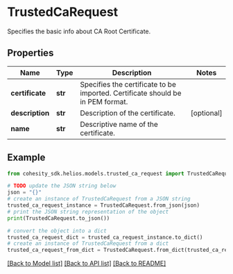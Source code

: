 # TrustedCaRequest

Specifies the basic info about CA Root Certificate.

## Properties

Name | Type | Description | Notes
------------ | ------------- | ------------- | -------------
**certificate** | **str** | Specifies the certificate to be imported. Certificate should be in PEM format. | 
**description** | **str** | Description of the certificate. | [optional] 
**name** | **str** | Descriptive name of the certificate. | 

## Example

```python
from cohesity_sdk.helios.models.trusted_ca_request import TrustedCaRequest

# TODO update the JSON string below
json = "{}"
# create an instance of TrustedCaRequest from a JSON string
trusted_ca_request_instance = TrustedCaRequest.from_json(json)
# print the JSON string representation of the object
print(TrustedCaRequest.to_json())

# convert the object into a dict
trusted_ca_request_dict = trusted_ca_request_instance.to_dict()
# create an instance of TrustedCaRequest from a dict
trusted_ca_request_from_dict = TrustedCaRequest.from_dict(trusted_ca_request_dict)
```
[[Back to Model list]](../README.md#documentation-for-models) [[Back to API list]](../README.md#documentation-for-api-endpoints) [[Back to README]](../README.md)


